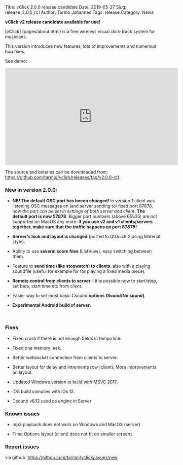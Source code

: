 Title: vClick 2.0.0 release candidate
Date: 2019-05-27
Slug: release_2.0.0_rc1
Author: Tarmo Johannes
Tags: release
Category: News


**vClick v2 release candidate available for use!** 

    
[vClick] (pages/about.html) is a free wireless visual click-track system for musicians.   


This version introduces new features, lots of improvements and numerous bug fixes. 

See demo:

<iframe width="560" height="315" src="https://www.youtube.com/embed/pdnaTG0Tk3U" frameborder="0" allow="accelerometer; autoplay; encrypted-media; gyroscope; picture-in-picture" allowfullscreen></iframe>


The source and binaries can be downloaded from: <https://github.com/tarmoj/vclick/releases/tag/v2.0.0-rc1>.



### New in version 2.0.0:

* **NB! The default OSC port has beeen changed!**  In version 1 client was listening OSC messages on (and server sending to) fixed port 87878,  now *the port can be set in settings of both server and client*. **The default port is now 57878**. Bigger port numbers (above 65535) are not supported on MacOS any more. **If you use v2 and v1 clients/servers together, make sure that the traffic happens on port 87878!**

* **Server's look and layout is changed** (ported to QtQuick 2 using Material style).

* Ability to use **several score files** (ListView), easy switching between them.

* Feature to **send time (like stopwatch) to clients**, also with a playing soundfile (useful for example for for playing a fixed media piece).

* **Remote control from clients to server** -  it is possible now to start/stop, set bars, start time etc from client.

* Easier way to set most basic Csound **options (Sound/No sound)**.

* **Experimental Android build of server**.

<br>


### Fixes

* Fixed crash if there is not enough fields in tempo line.

* Fixed one memory leak.

* Better websocket connection from clients to server.

* Better layout for delay and intrements row (client). More improvements on layout.

* Updated Windows version to build with MSVC 2017.

* iOS build complies with iOs 12.

* Csound v6.12 used as engine in Server


### Known issues

* mp3 playback does not work  on Windows and MacOS (server)

* Time Options layout (client) does not fit on smaller screens

### Report issues

via github: <https://github.com/tarmoj/vclick/issues/new>


